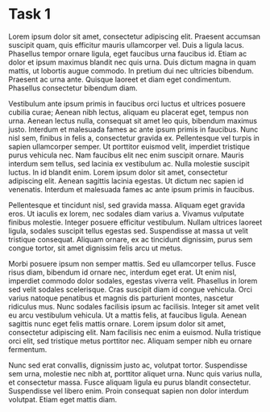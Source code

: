 # Task 1

Lorem ipsum dolor sit amet, consectetur adipiscing elit. Praesent accumsan suscipit quam, quis efficitur mauris ullamcorper vel. Duis a ligula lacus. Phasellus tempor ornare ligula, eget faucibus urna faucibus id. Etiam ac dolor et ipsum maximus blandit nec quis urna. Duis dictum magna in quam mattis, ut lobortis augue commodo. In pretium dui nec ultricies bibendum. Praesent ac urna ante. Quisque laoreet et diam eget condimentum. Phasellus consectetur bibendum diam.

Vestibulum ante ipsum primis in faucibus orci luctus et ultrices posuere cubilia curae; Aenean nibh lectus, aliquam eu placerat eget, tempus non urna. Aenean lectus nulla, consequat sit amet leo quis, bibendum maximus justo. Interdum et malesuada fames ac ante ipsum primis in faucibus. Nunc nisl sem, finibus in felis a, consectetur gravida ex. Pellentesque vel turpis in sapien ullamcorper semper. Ut porttitor euismod velit, imperdiet tristique purus vehicula nec. Nam faucibus elit nec enim suscipit ornare. Mauris interdum sem tellus, sed lacinia ex vestibulum ac. Nulla molestie suscipit luctus. In id blandit enim. Lorem ipsum dolor sit amet, consectetur adipiscing elit. Aenean sagittis lacinia egestas. Ut dictum nec sapien id venenatis. Interdum et malesuada fames ac ante ipsum primis in faucibus.

Pellentesque et tincidunt nisl, sed gravida massa. Aliquam eget gravida eros. Ut iaculis ex lorem, nec sodales diam varius a. Vivamus vulputate finibus molestie. Integer posuere efficitur vestibulum. Nullam ultrices laoreet ligula, sodales suscipit tellus egestas sed. Suspendisse at massa ut velit tristique consequat. Aliquam ornare, ex ac tincidunt dignissim, purus sem congue tortor, sit amet dignissim felis arcu ut metus.

Morbi posuere ipsum non semper mattis. Sed eu ullamcorper tellus. Fusce risus diam, bibendum id ornare nec, interdum eget erat. Ut enim nisl, imperdiet commodo dolor sodales, egestas viverra velit. Phasellus in lorem sed velit sodales scelerisque. Cras suscipit diam id congue vehicula. Orci varius natoque penatibus et magnis dis parturient montes, nascetur ridiculus mus. Nunc sodales facilisis ipsum ac facilisis. Integer sit amet velit eu arcu vestibulum vehicula. Ut a mattis felis, at faucibus ligula. Aenean sagittis nunc eget felis mattis ornare. Lorem ipsum dolor sit amet, consectetur adipiscing elit. Nam facilisis nec enim a euismod. Nulla tristique orci elit, sed tristique metus porttitor nec. Aliquam semper nibh eu ornare fermentum.

Nunc sed erat convallis, dignissim justo ac, volutpat tortor. Suspendisse sem urna, molestie nec nibh at, porttitor aliquet urna. Nunc quis varius nulla, et consectetur massa. Fusce aliquam ligula eu purus blandit consectetur. Suspendisse vel libero enim. Proin consequat sapien non dolor interdum volutpat. Etiam eget mattis diam.
